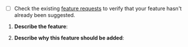 - [ ] Check the existing [feature requests](https://gitlab.com/jeseibel/minecraft-lod-mod/-/issues/?sort=updated_desc&state=opened&label_name%5B%5D=Feature) to verify that your feature hasn't already been suggested.

1. **Describe the feature**:

2. **Describe why this feature should be added**:
